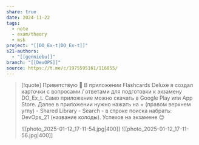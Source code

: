 ```yaml
---
share: true
date: 2024-11-22
tags:
  - note
  - exam/theory
  - msk
project: "[[DO_Ex-t|DO_Ex-t]]"
s21-authors:
  - "[[genniebu]]"
branch: "[[DevOPS]]"
source: https://t.me/c/1975595161/116855/
---
```


> [!quote] 
> Приветствую 🙌
> В приложении Flashcards Deluxe я создал карточки с вопросами / ответами для подготовки к экзамену DO_Ex_t. Само приложение можно скачать в Google Play или App Store. Далее в приложении нужно нажать на + (правом верхнем углу) - Shared Library - Search - в строке поиска набрать: DevOps_21 (название колоды).
> Успехов на экзамене 😊
> 
> ![[photo_2025-01-12_17-11-54.jpg|400]]
> ![[photo_2025-01-12_17-11-56.jpg|400]]

